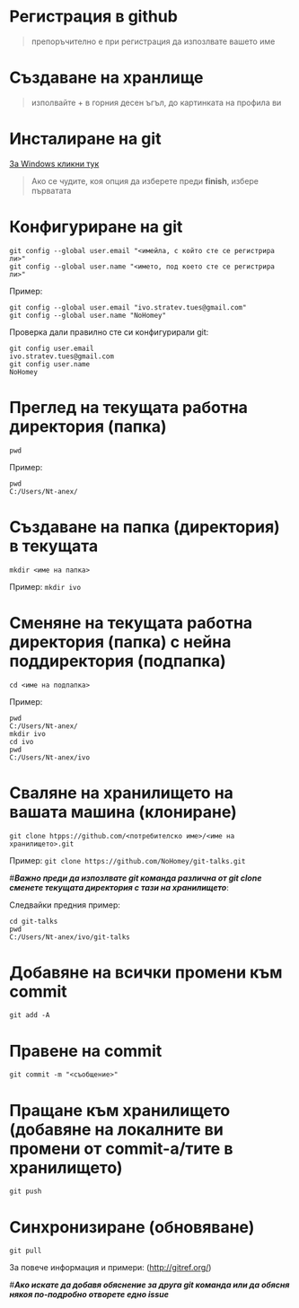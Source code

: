 # Регистрация в github
> препоръчително е при регистрация да изпозлвате вашето име

# Създаване на хранлище
> изполвайте + в горния десен ъгъл, до картинката на профила ви

# Инсталиране на git
[За Windows кликни тук](https://git-scm.com/download/win)
> Ако се чудите, коя опция да изберете преди **finish**, избере първатата

# Конфигуриране на git
```
git config --global user.email "<имейла, с който сте се регистрира ли>"
git config --global user.name "<името, под което сте се регистрира ли>"
```

Пример:
```
git config --global user.email "ivo.stratev.tues@gmail.com"
git config --global user.name "NoHomey"
```

Проверка дали правилно сте си конфигурирали git:
```
git config user.email
ivo.stratev.tues@gmail.com
git config user.name
NoHomey
```

# Преглед на текущата работна директория (папка)
`pwd`

Пример:
```
pwd
C:/Users/Nt-anex/
```

# Създаване на папка (директория) в текущата
`mkdir <име на папка>`

Пример:
`mkdir ivo`

# Сменяне на текущата работна директория (папка) с нейна поддиректория (подпапка)
`cd <име на подпапка>`

Пример:
```
pwd
C:/Users/Nt-anex/
mkdir ivo
cd ivo
pwd
C:/Users/Nt-anex/ivo
```

# Сваляне на хранилището на вашата машина (клониране)
`git clone htpps://github.com/<потребителско име>/<име на хранилището>.git`

Пример:
`git clone https://github.com/NoHomey/git-talks.git`

#***Важно преди да изпозлвате git команда различна от git clone сменете текущата директория с тази на хранилището***:

Следвайки предния пример:
```
cd git-talks
pwd
C:/Users/Nt-anex/ivo/git-talks
```

# Добавяне на всички промени към commit
`git add -A`

# Правене на commit
`git commit -m "<съобщение>"`

# Пращане към хранилището (добавяне на локалните ви промени от commit-а/тите в хранилището)
`git push`

# Синхронизиране (обновяване)
`git pull`

За повече информация и примери: (http://gitref.org/)

#***Ако искате да добавя обяснение за друга git команда или да  обясня някоя по-подробно отворете едно issue***
